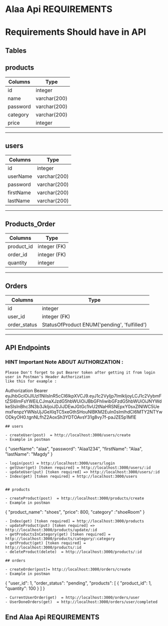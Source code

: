 # Alaa Api REQUIREMENTS

# Requirements Should have in API

## Tables

## products

 Columns       |            Type
-------------  | ----------------------
  id           |     integer
  name         |     varchar(200)
  password     |     varchar(200)
  category     |     varchar(200)
  price        |     integer

---------------------------------------

## users

 Columns       |            Type
-------------  | ---------------------
  id           |     integer
  userName     |     varchar(200)
  password     |     varchar(200)
  firstName    |     varchar(200)
  lastName     |     varchar(200)

--------------------------------------

## Products_Order

 Columns      |        Type
------------- | ------------------
  product_id  |     integer (FK)
  order_id    |     integer (FK)
  quantity    |     integer
 
-------------------------------------

## Orders
 Columns       |            Type
-------------  | -----------------------
  id           |     integer
  user_id      |     integer (FK)
  order_status |     StatusOfProduct ENUM('pending', 'fulfilled')

-----------------------------------------------------------------

## API Endpoints

### HINT Important Note ABOUT AUTHORIZATION : 
```
Please Don't forget to put Bearer token after getting it from login user in Postman's Header Authorization
like this for example :

```
Authorization       Bearer eyJhbGciOiJIUzI1NiIsInR5cCI6IkpXVCJ9.eyJ1c2VyIjp7ImlkIjoyLCJ1c2VybmFtZSI6ImFsYWEiLCJmaXJzdG5hbWUiOiJBbGFhIiwibGFzdG5hbWUiOiJNYWdkeSIsInBhc3N3b3JkIjoiJDJiJDEwJGtGc1lvU2tNaHRSNEpxY0sxZlNlWC5UemxFenpzYWNsUjJGeXlqTC5xeGthSHouNlBKM2EuIn0sImlhdCI6MTY2NTYwODkyOH0.tgnNLfhZ2AoxSh3YDTOAvsY31g8vy7f-paJZE5p1M1E

```
## users

- createUser(post)  = http://localhost:3000/users/create                   
- Example in postman

```
{
      "userName": "alaa",
      "password": "Alaa1234",
      "firstName": "Alaa",
      "lastName": "Magdy"
}

```
- login(post) = http://localhost:3000/users/login       
- getUser(get) [token required] = http://localhost:3000/users/:id        
- updateUser(put) [token required] => http://localhost:3000/users/:id      
- Index(get) [token required] = http://localhost:3000/users           


## products

- createProduct(post)  = http://localhost:3000/products/create                   
- Example in postman
```
{
      "product_name": "shoes",
      "price": 800,
      "category" :"shoeRoom"
}

```
- Index(get) [token required] = http://localhost:3000/products           
- updateProduct(put) [token required] => http://localhost:3000/products/update/:id      
- getProductsInCategory(get) [token required] = http://localhost:3000/products/category/:category              
- getProduct(get) [token required] = http://localhost:3000/products/:id  
- deleteProduct(delete)  = http://localhost:3000/products/:id                   
                   
## orders

- createOrder(post)= http://localhost:3000/orders/create
- Example in postman

```
{
    "user_id": 1,
    "order_status": "pending",
    "products": [
        {
            "product_id": 1,
            "quantity": 100
        }
    ]
}

```
- CurrentUserOrder(get)  = http://localhost:3000/orders/user    
- UserDoneOrders(get)  = http://localhost:3000/orders/user/completed  

```

## End Alaa Api REQUIREMENTS